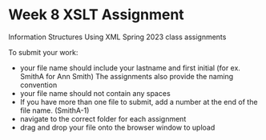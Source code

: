 # Week 8 XSLT Assignment
Information Structures Using XML Spring 2023 class assignments

To submit your work:
* your file name should include your lastname and first initial (for ex. SmithA for Ann Smith) The assignments also provide the naming convention
* your file name should not contain any spaces
* If you have more than one file to submit, add a number at the end of the file name. (SmithA-1)
* navigate to the correct folder for each assignment
* drag and drop your file onto the browser window to upload
